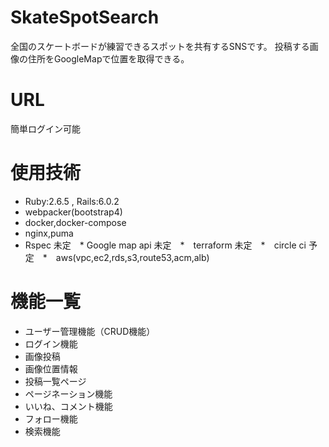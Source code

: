 # SkateSpotSearch
全国のスケートボードが練習できるスポットを共有するSNSです。
投稿する画像の住所をGoogleMapで位置を取得できる。


# URL
簡単ログイン可能

# 使用技術
* Ruby:2.6.5 , Rails:6.0.2
* webpacker(bootstrap4)
* docker,docker-compose
* nginx,puma
* Rspec
未定　* Google map api
未定　*　terraform
未定　*　circle ci
予定　*　aws(vpc,ec2,rds,s3,route53,acm,alb)

# 機能一覧
* ユーザー管理機能（CRUD機能）
* ログイン機能
* 画像投稿
* 画像位置情報
* 投稿一覧ページ
* ページネーション機能
* いいね、コメント機能
* フォロー機能
* 検索機能
